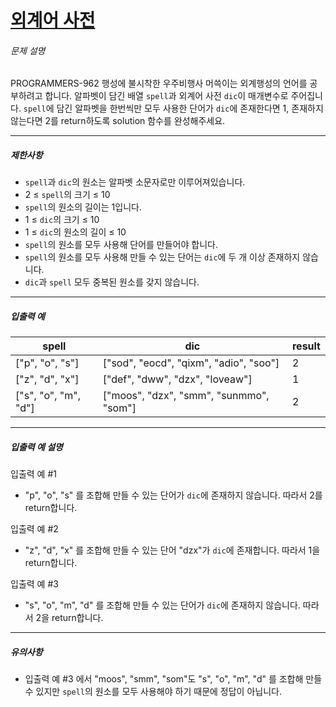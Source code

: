 # [외계어 사전](https://school.programmers.co.kr/learn/courses/30/lessons/120869)


###### 문제 설명


PROGRAMMERS\-962 행성에 불시착한 우주비행사 머쓱이는 외계행성의 언어를 공부하려고 합니다. 알파벳이 담긴 배열 `spell`과 외계어 사전 `dic`이 매개변수로 주어집니다. `spell`에 담긴 알파벳을 한번씩만 모두 사용한 단어가 `dic`에 존재한다면 1, 존재하지 않는다면 2를 return하도록 solution 함수를 완성해주세요.




---


##### 제한사항


* `spell`과 `dic`의 원소는 알파벳 소문자로만 이루어져있습니다.
* 2 ≤ `spell`의 크기 ≤ 10
* `spell`의 원소의 길이는 1입니다.
* 1 ≤ `dic`의 크기 ≤ 10
* 1 ≤ `dic`의 원소의 길이 ≤ 10
* `spell`의 원소를 모두 사용해 단어를 만들어야 합니다.
* `spell`의 원소를 모두 사용해 만들 수 있는 단어는 `dic`에 두 개 이상 존재하지 않습니다.
* `dic`과 `spell` 모두 중복된 원소를 갖지 않습니다.




---


##### 입출력 예




| spell | dic | result |
| --- | --- | --- |
| \["p", "o", "s"] | \["sod", "eocd", "qixm", "adio", "soo"] | 2 |
| \["z", "d", "x"] | \["def", "dww", "dzx", "loveaw"] | 1 |
| \["s", "o", "m", "d"] | \["moos", "dzx", "smm", "sunmmo", "som"] | 2 |




---


##### 입출력 예 설명


입출력 예 \#1


* "p", "o", "s" 를 조합해 만들 수 있는 단어가 `dic`에 존재하지 않습니다. 따라서 2를 return합니다.


입출력 예 \#2


* "z", "d", "x" 를 조합해 만들 수 있는 단어 "dzx"가 `dic`에 존재합니다. 따라서 1을 return합니다.


입출력 예 \#3


* "s", "o", "m", "d" 를 조합해 만들 수 있는 단어가 `dic`에 존재하지 않습니다. 따라서 2을 return합니다.




---


##### 유의사항


* 입출력 예 \#3 에서 "moos", "smm", "som"도 "s", "o", "m", "d" 를 조합해 만들 수 있지만 `spell`의 원소를 모두 사용해야 하기 때문에 정답이 아닙니다.



